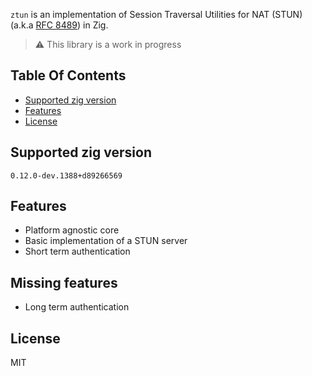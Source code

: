 `ztun` is an implementation of Session Traversal Utilities for NAT (STUN) (a.k.a [RFC 8489](https://www.rfc-editor.org/rfc/rfc8489.html)) in Zig.

> :warning: This library is a work in progress

## Table Of Contents
- [Supported zig version](#supported-zig-version)
- [Features](#features)
- [License](#license)

## Supported zig version
`0.12.0-dev.1388+d89266569`

## Features

* Platform agnostic core
* Basic implementation of a STUN server
* Short term authentication

## Missing features

* Long term authentication

## License

MIT
